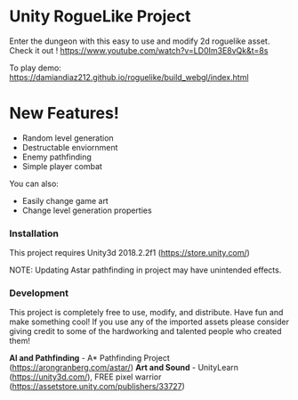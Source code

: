 # Unity RogueLike Project


Enter the dungeon with this easy to use and modify 2d roguelike asset.
Check it out ! https://www.youtube.com/watch?v=LD0Im3E8vQk&t=8s

To play demo: https://damiandiaz212.github.io/roguelike/build_webgl/index.html

# New Features!

  - Random level generation
  - Destructable enviornment
  - Enemy pathfinding 
  - Simple player combat


You can also:
  - Easily change game art
  - Change level generation properties

### Installation

This project requires Unity3d 2018.2.2f1 (https://store.unity.com/)

NOTE: Updating Astar pathfinding in project may have unintended effects.


### Development

This project is completely free to use, modify, and distribute. Have fun and make something cool! If you use any of the imported assets please consider giving credit to some of the hardworking and talented people who created them!

**AI and Pathfinding** - A* Pathfinding Project (https://arongranberg.com/astar/)
**Art and Sound** - UnityLearn (https://unity3d.com/), FREE pixel warrior (https://assetstore.unity.com/publishers/33727)


